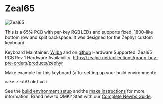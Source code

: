 Zeal65
====

![Zeal65](https://cdn.shopify.com/s/files/1/0490/7329/products/Zeal65_PCB2.jpg)

This is a 65% PCB with per-key RGB LEDs and supports fixed, 1800-like bottom row and split backspace. It was designed for the Zephyr custom keyboard.

Keyboard Maintainer: [Wilba](http://wilba.tech/) and on [github](https://github.com/Wilba6582)
Hardware Supported: Zeal65 PCB Rev 1
Hardware Availability: https://zealpc.net/collections/group-buy-pre-orders/products/zephyr

Make example for this keyboard (after setting up your build environment):

    make zeal65:default

See the [build environment setup](https://docs.qmk.fm/#/getting_started_build_tools) and the [make instructions](https://docs.qmk.fm/#/getting_started_make_guide) for more information. Brand new to QMK? Start with our [Complete Newbs Guide](https://docs.qmk.fm/#/newbs).
